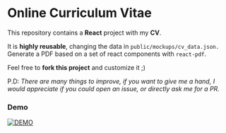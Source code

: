 # Online Curriculum Vitae

This repository contains a **React** project with my **CV**. 

It is **highly reusable**, changing the data in `public/mockups/cv_data.json.`
Generate a PDF based on a set of react components with `react-pdf`.

Feel free to **fork this project** and customize it ;)

P.D:  *There are many things to improve, if you want to give me a hand, I would appreciate if you could open an issue, or directly ask me for a PR.*

### Demo

[![DEMO](https://img.shields.io/badge/CV-Curriculum-yellow?style=flat&logo=DEMO&logoColor=white)](https://josemaldonadoc.github.io/cv/)


